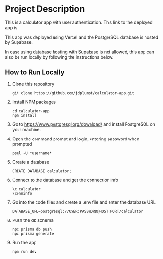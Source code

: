 # Project Description

This is a calculator app with user authentication. This link to the deployed app is

This app was deployed using Vercel and the PostgreSQL database is hosted by Supabase.

In case using database hosting with Supabase is not allowed, this app can also be run locally by following the instructions below.

## How to Run Locally

1. Clone this repository

   ```
   git clone https://github.com/jdplumst/calculator-app.git
   ```

2. Install NPM packages

   ```
   cd calculator-app
   npm install
   ```

3. Go to https://www.postgresql.org/download/ and install PostgreSQL on your machine.

4. Open the command prompt and login, entering password when prompted

   ```
   psql -U *username*
   ```

5. Create a database

   ```
   CREATE DATABASE calculator;
   ```

6. Connect to the database and get the connection info

   ```
   \c calculator
   \conninfo
   ```

7. Go into the code files and create a .env file and enter the database URL
   ```
   DATABASE_URL=postgresql://USER:PASSWORD@HOST:PORT/calculator
   ```
8. Push the db schema
   ```
   npx prisma db push
   npx prisma generate
   ```
9. Run the app
   ```
   npm run dev
   ```
